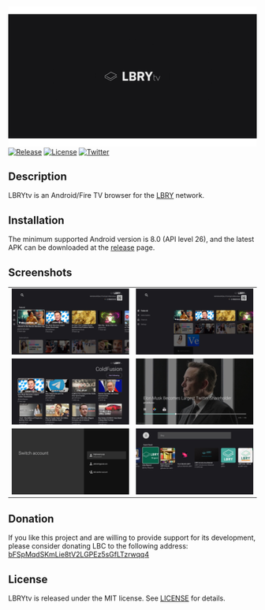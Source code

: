 ![Banner](/fastlane/metadata/android/en-US/images/tvBanner.png)
[![Release](https://img.shields.io/github/v/release/linimin/lbry-androidtv?include_prereleases)](https://github.com/linimin/lbry-androidtv/releases/tag/v1.0.0-alpha.6)
[![License](https://img.shields.io/github/license/linimin/lbry-androidtv)](https://github.com/linimin/lbry-androidtv/blob/main/LICENSE)
[![Twitter](https://img.shields.io/twitter/follow/liniminil?style=social)](https://twitter.com/liniminil)

## Description

LBRYtv is an Android/Fire TV browser for the [LBRY](https://lbry.com) network.

## Installation

The minimum supported Android version is 8.0 (API level 26), and the latest APK can be downloaded at
the [release](https://github.com/linimin/lbry-androidtv/releases) page.

## Screenshots

<table>
    <tr>
        <td><img src="/screenshot/browse1.jpg"></td>
        <td><img src="/screenshot/browse2.jpg"></td>
    </tr> 
    <tr>
        <td><img src="/screenshot/channel.jpg"></td>
        <td><img src="/screenshot/player.jpg"></td>
    </tr> 
    <tr>
        <td><img src="/screenshot/accounts.jpg"></td>
        <td><img src="/screenshot/search.jpg"></td>
    </tr> 
</table>

## Donation

If you like this project and are willing to provide support for its development, please consider
donating LBC to the following address:
[bFSpMqdSKmLie8tV2LGPEz5sGfLTzrwqq4](https://explorer.lbry.com/address/bFSpMqdSKmLie8tV2LGPEz5sGfLTzrwqq4)

## License

LBRYtv is released under the MIT license.
See [LICENSE](https://github.com/linimin/lbry-androidtv/blob/main/LICENSE) for details.
